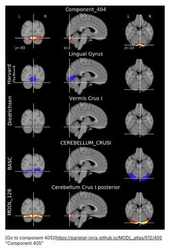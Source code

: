 


![404](preliminary/404.jpg "Component 404")

[Go to component 405](https://parietal-inria.github.io/MODL_atlas/512/405 "Component 405"
